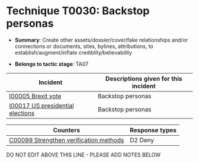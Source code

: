 # Technique T0030: Backstop personas

* **Summary**: Create other assets/dossier/cover/fake relationships and/or connections or documents, sites, bylines, attributions, to establish/augment/inflate crediblity/believability

* **Belongs to tactic stage**: TA07


| Incident | Descriptions given for this incident |
| -------- | -------------------- |
| [I00005 Brexit vote](../incidents/I00005.md) | Backstop personas |
| [I00017 US presidential elections](../incidents/I00017.md) | Backstop personas |



| Counters | Response types |
| -------- | -------------- |
| [C00099 Strengthen verification methods](../counters/C00099.md) | D2 Deny |


DO NOT EDIT ABOVE THIS LINE - PLEASE ADD NOTES BELOW